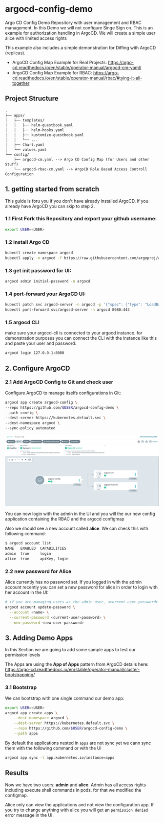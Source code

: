 # argocd-config-demo
Argo CD Config Demo Repository with user management and RBAC management. In this Demo we will not configure Singe Sign on.
This is an example for authorization handling in ArgoCD. We will create a simple user alice with limited access rights

This example also includes a simple demonstration for Diffing with ArgoCD (replicas).

- ArgoCD Config Map Example for Real Projects: https://argo-cd.readthedocs.io/en/stable/operator-manual/argocd-cm-yaml/
- ArgoCD Config Map Example for RBAC: https://argo-cd.readthedocs.io/en/stable/operator-manual/rbac/#tying-it-all-together

## Project Structure

```
.
├── apps/
│   ├── templates/
│   │   ├── helm-guestbook.yaml
│   │   ├── helm-hooks.yaml
│   │   ├── kustomize-guestbook.yaml
│   │   └── ...
│   ├── Chart.yaml
│   └── values.yaml
└── config/
    ├── argocd-cm.yaml --> Argo CD Config Map (for Users and other Stuff)
    └── argocd-rbac-cm.yaml --> ArgoCD Role Based Access Controll Configuration
```

## 1. getting started from scratch
This guide is foru you if you don't have already installed ArgoCD. If you already have ArgoCD 
you can skip to step 2.

### 1.1 First Fork this Repository and export your github username:
```sh
export USER=<USER>
```

### 1.2 install Argo CD
```sh
kubectl create namespace argocd
kubectl apply -n argocd -f https://raw.githubusercontent.com/argoproj/argo-cd/stable/manifests/install.yaml
```

### 1.3 get init password for UI:
```sh
argocd admin initial-password -n argocd
```

### 1.4 port-forward your ArgoCD UI:
```sh
kubectl patch svc argocd-server -n argocd -p '{"spec": {"type": "LoadBalancer"}}'
kubectl port-forward svc/argocd-server -n argocd 8080:443
```
### 1.5 argocd CLI
make sure your argocd-cli is connected to your argocd instance. for demonstration purposes you can 
connect the CLI with the instance like this and paste your user and password:
```sh
argocd login 127.0.0.1:8080
```

## 2. Configure ArgoCD

### 2.1 Add ArgoCD Config to Git and check user
Configure ArgoCD to manage itselfs configurations in Git:
```sh
argocd app create argocd-config \
--repo https://github.com/$USER/argocd-config-demo \
--path config \
--dest-server https://kubernetes.default.svc \
--dest-namespace argocd \
--sync-policy automated
```
<img src="https://github.com/lambrech-hsrt/argocd-config-demo/blob/main/.img/argo-config.png" alt="ressources">

You can now login with the admin in the UI and you will the our new config application containing the RBAC
and the argocd configmap

Also we should see a new account called **alice**. We can check this with following command:
```sh
$ argocd account list
NAME   ENABLED  CAPABILITIES
admin  true     login
alice  true     apiKey, login
```

### 2.2 new password for Alice
Alice currently has no password set. If you logged in with the admin account recently you can set a new password for alice in order to login with her account in the UI:
```sh
# if you are managing users as the admin user, <current-user-password> should be the current admin password.
argocd account update-password \
  --account <name> \
  --current-password <current-user-password> \
  --new-password <new-user-password>
```

## 3. Adding Demo Apps 

In this Section we are going to add some sample apps to test our permission levels

The Apps are using the **App of Apps** pattern from ArgoCD details here: https://argo-cd.readthedocs.io/en/stable/operator-manual/cluster-bootstrapping/

### 3.1 Bootstrap

We can bootstrap with one single command our demo app:

```sh
export USER=<USER>
argocd app create apps \
    --dest-namespace argocd \
    --dest-server https://kubernetes.default.svc \
    --repo https://github.com/$USER/argocd-config-demo \
    --path apps  
```

By default the applications nested in ``apps`` are not sync yet we cann sync them with the following command or with
the UI
```sh
argocd app sync -l app.kubernetes.io/instance=apps
```

## Results

Now we have two users: **admin** and **alice**. Admin has all access rights including execute shell commands in pods. for that we modified the configmap. 

Alice only can view the applications and not view the configuration app. If you try to change anything with alice you will get an ``permission denied`` error message in the UI.


